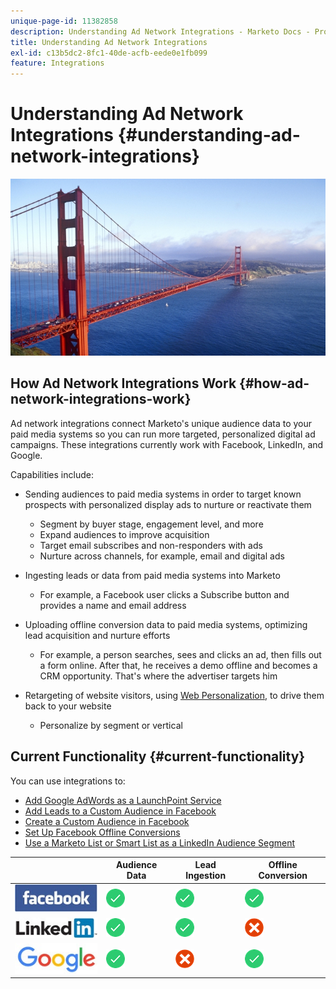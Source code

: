 ```yaml
---
unique-page-id: 11382858
description: Understanding Ad Network Integrations - Marketo Docs - Product Documentation
title: Understanding Ad Network Integrations
exl-id: c13b5dc2-8fc1-40de-acfb-eede0e1fb099
feature: Integrations
---
```

# Understanding Ad Network Integrations {#understanding-ad-network-integrations}

![](assets/hith-golden-gate-144833144-e.jpeg)

## How Ad Network Integrations Work {#how-ad-network-integrations-work}

Ad network integrations connect Marketo's unique audience data to your paid media systems so you can run more targeted, personalized digital ad campaigns. These integrations currently work with Facebook, LinkedIn, and Google.

Capabilities include:

* Sending audiences to paid media systems in order to target known prospects with personalized display ads to nurture or reactivate them

    * Segment by buyer stage, engagement level, and more
    * Expand audiences to improve acquisition
    * Target email subscribes and non-responders with ads
    * Nurture across channels, for example, email and digital ads

* Ingesting leads or data from paid media systems into Marketo

    * For example, a Facebook user clicks a Subscribe button and provides a name and email address

* Uploading offline conversion data to paid media systems, optimizing lead acquisition and nurture efforts

    * For example, a person searches, sees and clicks an ad, then fills out a form online. After that, he receives a demo offline and becomes a CRM opportunity. That's where the advertiser targets him

* Retargeting of website visitors, using [Web Personalization](/help/marketo/product-docs/web-personalization/understanding-web-personalization/web-personalization-overview.md), to drive them back to your website

    * Personalize by segment or vertical

## Current Functionality {#current-functionality}

You can use integrations to:

* [Add Google AdWords as a LaunchPoint Service](/help/marketo/product-docs/administration/additional-integrations/add-google-adwords-as-a-launchpoint-service.md)
* [Add Leads to a Custom Audience in Facebook](/help/marketo/product-docs/demand-generation/facebook/add-leads-to-a-custom-audience-in-facebook.md)
* [Create a Custom Audience in Facebook](/help/marketo/product-docs/demand-generation/facebook/create-a-custom-audience-in-facebook.md)
* [Set Up Facebook Offline Conversions](/help/marketo/product-docs/demand-generation/facebook/set-up-facebook-offline-conversions.md)
* [Use a Marketo List or Smart List as a LinkedIn Audience Segment](/help/marketo/product-docs/demand-generation/social/social-functions/use-a-marketo-list-or-smart-list-as-a-linkedin-audience-segment.md)

|   |Audience Data |Lead Ingestion |Offline Conversion |
|---|---|---|---|
| ![--](assets/facebook-logo-2-150.jpg)| ![--](assets/checkmark-flat-25.png)| ![--](assets/checkmark-flat-25.png)| ![--](assets/checkmark-flat-25-1.png)|
| ![--](assets/linkedin-logo-150.jpg)| ![--](assets/checkmark-flat-25.png)| ![--](assets/checkmark-flat-25.png)| ![--](assets/x-mark-3-256-25.png)|
| ![--](assets/google-logo-150.jpg)| ![--](assets/checkmark-flat-25.png)| ![--](assets/x-mark-3-256-25.png)| ![--](assets/checkmark-flat-25.png)|
